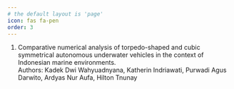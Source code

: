 ```yaml
---
# the default layout is 'page'
icon: fas fa-pen
order: 3
---
```


1. Comparative numerical analysis of torpedo-shaped and cubic symmetrical autonomous underwater vehicles in the context of Indonesian marine environments.  
    Authors: Kadek Dwi Wahyuadnyana, Katherin Indriawati, Purwadi Agus Darwito, Ardyas Nur Aufa, Hilton Tnunay
